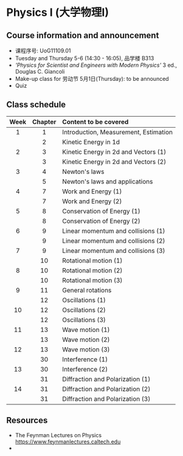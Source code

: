 # Physics I (大学物理I)
<!-- [Go to Class diary](#Class-diary) -->
## Course information and announcement
* 课程序号: UoG11109.01
* Tuesday and Thursday 5-6 (14:30 - 16:05), 品学楼 B313
* _'Physics for Scientist and Engineers with Modern Physics'_ 3 ed., Douglas C. Giancoli
* Make-up class for 劳动节 5月1日(Thursday): to be announced
* Quiz

## Class schedule
Week|Chapter|Content to be covered|
| :--: | :--: | :--- |
|1|1 |Introduction, Measurement, Estimation|
||2 |Kinetic Energy in 1d|
|2|3 |Kinetic Energy in 2d and Vectors (1)|
||3 |Kinetic Energy in 2d and Vectors (2)|
|3|4 |Newton's laws |
||5 |Newton's laws and applications|
|4|7 |Work and Energy (1)|
||7 |Work and Energy (2)|
|5|8 |Conservation of Energy (1)|
||8 |Conservation of Energy (2)|
|6|9 |Linear momentum and collisions (1)|
||9 |Linear momentum and collisions (2)|
|7|9 |Linear momentum and collisions (3)|
||10|Rotational motion (1)|
|8|10|Rotational motion (2)|
||10|Rotational motion (3)|
|9|11|General rotations|
||12|Oscillations (1)|
|10|12|Oscillations (2)|
||12|Oscillations (3)|
|11|13|Wave motion (1)|
||13|Wave motion (2)|
|12|13|Wave motion (3)|
||30|Interference (1)|
|13|30|Interference (2)|
||31|Diffraction and Polarization (1)|
|14|31|Diffraction and Polarization (2)|
||31|Diffraction and Polarization (3)|

## Resources
* The Feynman Lectures on Physics https://www.feynmanlectures.caltech.edu
* 





